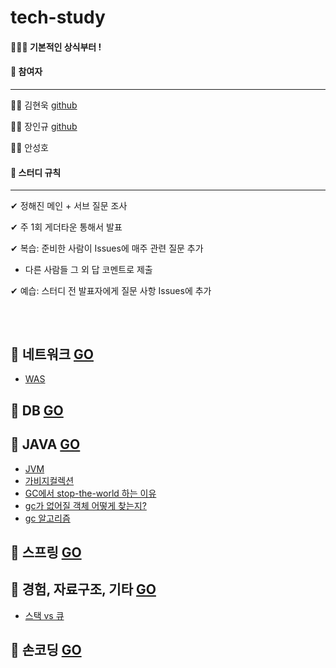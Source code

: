 # tech-study

 #### 📝👦💡 기본적인 상식부터 !
 
#### 📌  참여자

---------------------------

👩🏻 김현욱 [github](github.com/hyeonuk27)

🧑🏻 장인규 [github](github.com/inguuu)

👦🏻 안성호 []()


#### 📌  스터디 규칙

---------------------------

✔ 정해진 메인 + 서브 질문 조사

✔ 주 1회 게더타운 통해서 발표 

✔ 복습: 준비한 사람이 Issues에 매주 관련 질문 추가 
  
  - 다른 사람들 그 외 답 코멘트로 제출

✔ 예습: 스터디 전 발표자에게 질문 사항 Issues에 추가


## 
<br/>

## 📗 네트워크 [GO](https://github.com/no-in/tech-study/)

- [WAS](https://github.com/no-in/tech-study/wiki/)
## 📗 DB [GO](https://github.com/no-in/tech-study/wiki)

## 📗 JAVA [GO](https://github.com/no-in/tech-study/wiki)

 - [JVM](https://github.com/no-in/tech-study/wiki/JVM)
 - [가비지컬렉션](https://github.com/no-in/tech-study/wiki/%EA%B0%80%EB%B9%84%EC%A7%80%EC%BB%AC%EB%A0%89%EC%85%98)
 - [GC에서 stop-the-world 하는 이유](https://github.com/no-in/tech-study/wiki/GC%EC%97%90%EC%84%9Cstop-the-world%ED%95%98%EB%8A%94%EC%9D%B4%EC%9C%A0)
 - [gc가 없어질 객체 어떻게 찾는지?](https://github.com/no-in/tech-study/wiki/gc%EA%B0%80%EC%97%86%EC%96%B4%EC%A7%88%EA%B0%9D%EC%B2%B4%EC%96%B4%EB%96%BB%EA%B2%8C%EC%B0%BE%EB%8A%94%EC%A7%80?)
 - [gc 알고리즘](gc알고리즘)
 
## 📗 스프링 [GO](https://github.com/no-in/tech-study/wiki)

## 📗 경험, 자료구조, 기타 [GO](https://github.com/no-in/tech-study/wiki)
 - [스택 vs 큐](https://github.com/no-in/tech-study/wiki/StackvsQueue)
## 📗 손코딩 [GO](https://github.com/no-in/tech-study/wiki)


